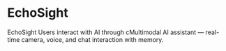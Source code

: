 # EchoSight
EchoSight Users interact with AI through cMultimodal AI assistant — real-time camera, voice, and chat interaction with memory.
